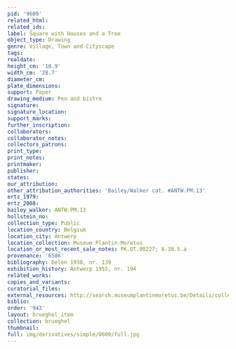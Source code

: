 ```yaml
---
pid: '9609'
related_html: 
related_ids: 
label: Square with Houses and a Tree
object_type: Drawing
genre: Village, Town and Cityscape
tags: 
realdate: 
height_cm: '18.9'
width_cm: '28.7'
diameter_cm: 
plate_dimensions: 
support: Paper
drawing_medium: Pen and bistre
signature: 
signature_location: 
support_marks: 
further_inscription: 
collaborators: 
collaborator_notes: 
collectors_patrons: 
print_type: 
print_notes: 
printmaker: 
publisher: 
states: 
our_attribution: 
other_attribution_authorities: 'Bailey/Walker cat. #ANTW.PM.13'
ertz_1979: 
ertz_2008: 
bailey_walker: ANTW.PM.13
hollstein_no: 
collection_type: Public
location_country: Belgium
location_city: Antwerp
location_collection: Museum Plantin-Moretus
location_or_most_recent_sale_notes: PK.OT.00227; A.38.5.a
provenance: '6586'
bibliography: Delen 1938, nr. 139
exhibition_history: Antwerp 1955, nr. 194
related_works: 
copies_and_variants: 
curatorial_files: 
external_resources: http://search.museumplantinmoretus.be/Details/collect/276958
biblio: 
order: '943'
layout: brueghel_item
collection: brueghel
thumbnail: 
full: img/derivatives/simple/9609/full.jpg
---
```

